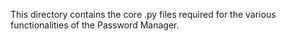 This directory contains the core .py files required for the various functionalities of the Password Manager.
